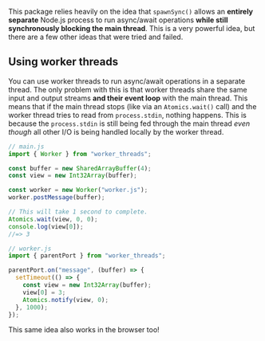 This package relies heavily on the idea that `spawnSync()` allows an **entirely
separate** Node.js process to run async/await operations **while still
synchronously blocking the main thread**. This is a very powerful idea, but
there are a few other ideas that were tried and failed.

## Using worker threads

You can use worker threads to run async/await operations in a separate thread.
The only problem with this is that worker threads share the same input and
output streams **and their event loop** with the main thread. This means that if
the main thread stops (like via an `Atomics.wait()` call) and the worker thread
tries to read from `process.stdin`, nothing happens. This is because the
`process.stdin` is still being fed through the main thread _even though_ all
other I/O is being handled locally by the worker thread.

```js
// main.js
import { Worker } from "worker_threads";

const buffer = new SharedArrayBuffer(4);
const view = new Int32Array(buffer);

const worker = new Worker("worker.js");
worker.postMessage(buffer);

// This will take 1 second to complete.
Atomics.wait(view, 0, 0);
console.log(view[0]);
//=> 3
```

```js
// worker.js
import { parentPort } from "worker_threads";

parentPort.on("message", (buffer) => {
  setTimeout(() => {
    const view = new Int32Array(buffer);
    view[0] = 3;
    Atomics.notify(view, 0);
  }, 1000);
});
```

This same idea also works in the browser too!
